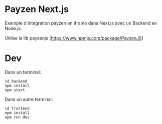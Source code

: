 # Payzen Next.js
Exemple d'intégration payzen en iframe dans Next.js avec un Backend en Node.js.

Utilise la lib payzenjs (https://www.npmjs.com/package/PayzenJS)
# Dev

Dans un terminal:

```shell
cd backend
npm install
npm start
```

Dans un autre terminal:
```shell
cd frontend
npm install
npm run dev
```